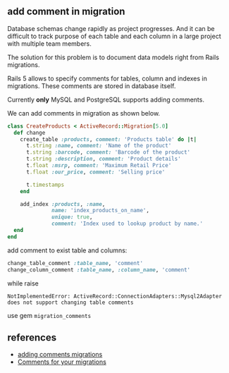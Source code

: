 ## add comment in migration

Database schemas change rapidly as project progresses. And it can be difficult to track
purpose of each table and each column in a large project with multiple team members.

The solution for this problem is to document data models right from Rails migrations.

Rails 5 allows to specify comments for tables, column and indexes in migrations.
These comments are stored in database itself.

Currently **only** MySQL and PostgreSQL supports adding comments.

We can add comments in migration as shown below.

```ruby
class CreateProducts < ActiveRecord::Migration[5.0]
  def change
    create_table :products, comment: 'Products table' do |t|
      t.string :name, comment: 'Name of the product'
      t.string :barcode, comment: 'Barcode of the product'
      t.string :description, comment: 'Product details'
      t.float :msrp, comment: 'Maximum Retail Price'
      t.float :our_price, comment: 'Selling price'

      t.timestamps
    end

    add_index :products, :name,
              name: 'index_products_on_name',
              unique: true,
              comment: 'Index used to lookup product by name.'
  end
end
```

add comment to exist table and columns:

```ruby
change_table_comment :table_name, 'comment'
change_column_comment :table_name, :column_name, 'comment'
```

while raise

```shell
NotImplementedError: ActiveRecord::ConnectionAdapters::Mysql2Adapter does not support changing table comments
```

use gem `migration_comments`

## references

- [adding comments migrations](https://blog.bigbinary.com/2016/06/21/rails-5-supports-adding-comments-migrations.html)
- [Comments for your migrations](https://github.com/pinnymz/migration_comments)
